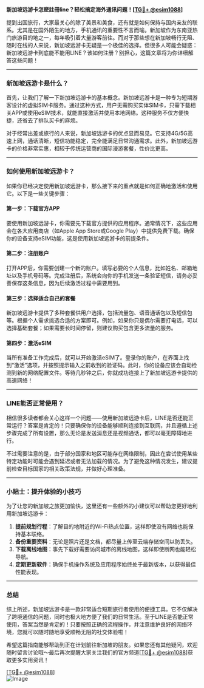 **新加坡远游卡怎麽註冊line？轻松搞定海外通讯问题！[[TG💪+ @esim1088](https://t.me/s/esim1088)]**

提到出国旅行，大家最关心的除了美景和美食，还有就是如何保持与国内亲友的联系。尤其是在国外陌生的地方，手机通讯的重要性不言而喻。新加坡作为东南亚热门旅游目的地之一，每年吸引着大量游客前往。而对于那些想在新加坡畅行无阻、随时在线的人来说，新加坡远游卡无疑是一个极佳的选择。但很多人可能会疑惑：新加坡远游卡到底能不能用LINE？该如何注册？别担心，这篇文章将为你详细解答这些问题！

---

### 新加坡远游卡是什么？

首先，让我们了解一下新加坡远游卡的基本概念。新加坡远游卡是一种专为短期游客设计的虚拟SIM卡服务。通过这种方式，用户无需购买实体SIM卡，只需下载相关APP或使用eSIM技术，就能直接激活并使用本地网络。这种服务不仅方便快捷，还省去了排队买卡的麻烦。

对于经常出差或旅行的人来说，新加坡远游卡的优点显而易见。它支持4G/5G高速上网，通话清晰，短信功能稳定，完全能满足日常沟通需求。此外，新加坡远游卡的价格非常实惠，相较于传统运营商的国际漫游套餐，性价比更高。

---

### 如何使用新加坡远游卡？

如果你已经决定使用新加坡远游卡，那么接下来的重点就是如何正确地激活和使用它。以下是一些关键步骤：

#### 第一步：下载官方APP

要使用新加坡远游卡，你需要先下载官方提供的应用程序。通常情况下，这些应用会在各大应用商店（如Apple App Store或Google Play）中提供免费下载。确保你的设备支持eSIM功能，这是使用新加坡远游卡的前提条件。

#### 第二步：注册账户

打开APP后，你需要创建一个新的账户。填写必要的个人信息，比如姓名、邮箱地址以及手机号码等。完成注册后，系统会向你的手机发送一条验证短信，请务必妥善保存这条信息，因为后续激活过程中需要用到。

#### 第三步：选择适合自己的套餐

新加坡远游卡提供了多种套餐供用户选择，包括流量包、语音通话包以及短信包等。根据个人需求挑选合适的方案即可。例如，如果你只是偶尔需要打电话，可以选择基础套餐；如果需要长时间停留，则建议购买包含更多流量的服务。

#### 第四步：激活eSIM

当所有准备工作完成后，就可以开始激活eSIM了。登录你的账户，在界面上找到“激活”选项，并按照提示输入之前收到的验证码。此时，你的设备应该会自动检测到新的网络配置文件。等待几秒钟之后，你就成功连接上了新加坡远游卡提供的高速网络！

---

### LINE能否正常使用？

相信很多读者都会关心这样一个问题——使用新加坡远游卡后，LINE是否还能正常运行？答案是肯定的！只要确保你的设备能够顺利连接到互联网，并且遵循上述步骤完成了所有设置，那么无论是发送消息还是视频通话，都可以毫无障碍地进行。

不过需要注意的是，由于部分国家和地区可能存在网络限制，因此在尝试使用某些特定功能时可能会遇到延迟或者无法加载的情况。为了避免这种情况发生，建议提前检查目标国家的相关政策法规，并做好心理准备。

---

### 小贴士：提升体验的小技巧

为了让您的新加坡之旅更加愉快，这里还有一些额外的小建议可以帮助您更好地利用新加坡远游卡：

1. **提前规划行程**：了解目的地附近的Wi-Fi热点位置，这样即使没有网络也能保持基本联络。
2. **备份重要资料**：无论是照片还是文档，都尽量上传至云端存储空间以防丢失。
3. **下载离线地图**：事先下载好需要访问城市的离线地图，这样即使断网也能轻松导航。
4. **定期更新软件**：确保手机操作系统及应用程序始终处于最新版本，以获得最佳性能表现。

---

### 总结

综上所述，新加坡远游卡是一款非常适合短期旅行者使用的便捷工具。它不仅解决了跨境通信的问题，同时也极大地方便了我们的日常生活。至于LINE是否能正常使用，答案当然是肯定的！只要按照正确的流程操作，并注意维护良好的网络环境，您就可以随时随地享受顺畅无阻的社交体验啦！

希望这篇指南能够帮助到正在计划前往新加坡的朋友。如果您还有其他疑问，欢迎随时留言讨论哦～最后再次提醒大家关注我们的官方频道[[TG💪+ @esim1088](https://t.me/s/esim1088)]获取更多实用资讯！

[[TG💪+ @esim1088](https://t.me/s/esim1088)]  
![Image](https://i.postimg.cc/4NQfJmqS/Snipaste-2025-05-13-00-14-12.png)